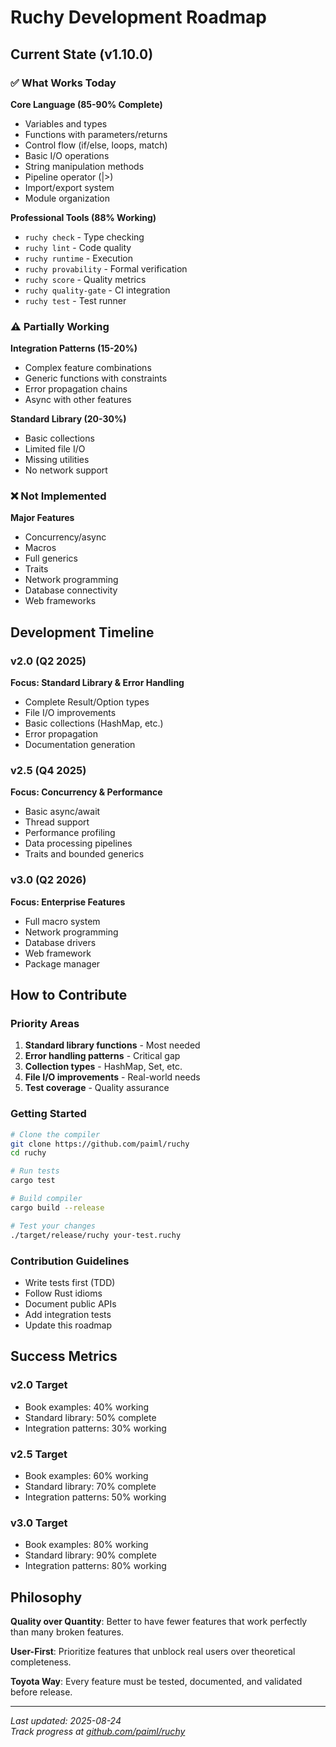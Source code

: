 # Ruchy Development Roadmap

## Current State (v1.10.0)

### ✅ What Works Today

**Core Language (85-90% Complete)**
- Variables and types
- Functions with parameters/returns
- Control flow (if/else, loops, match)
- Basic I/O operations
- String manipulation methods
- Pipeline operator (|>)
- Import/export system
- Module organization

**Professional Tools (88% Working)**
- `ruchy check` - Type checking
- `ruchy lint` - Code quality
- `ruchy runtime` - Execution
- `ruchy provability` - Formal verification
- `ruchy score` - Quality metrics
- `ruchy quality-gate` - CI integration
- `ruchy test` - Test runner

### ⚠️ Partially Working

**Integration Patterns (15-20%)**
- Complex feature combinations
- Generic functions with constraints
- Error propagation chains
- Async with other features

**Standard Library (20-30%)**
- Basic collections
- Limited file I/O
- Missing utilities
- No network support

### ❌ Not Implemented

**Major Features**
- Concurrency/async
- Macros
- Full generics
- Traits
- Network programming
- Database connectivity
- Web frameworks

## Development Timeline

### v2.0 (Q2 2025)
**Focus: Standard Library & Error Handling**
- Complete Result/Option types
- File I/O improvements
- Basic collections (HashMap, etc.)
- Error propagation
- Documentation generation

### v2.5 (Q4 2025)
**Focus: Concurrency & Performance**
- Basic async/await
- Thread support
- Performance profiling
- Data processing pipelines
- Traits and bounded generics

### v3.0 (Q2 2026)
**Focus: Enterprise Features**
- Full macro system
- Network programming
- Database drivers
- Web framework
- Package manager

## How to Contribute

### Priority Areas
1. **Standard library functions** - Most needed
2. **Error handling patterns** - Critical gap
3. **Collection types** - HashMap, Set, etc.
4. **File I/O improvements** - Real-world needs
5. **Test coverage** - Quality assurance

### Getting Started
```bash
# Clone the compiler
git clone https://github.com/paiml/ruchy
cd ruchy

# Run tests
cargo test

# Build compiler
cargo build --release

# Test your changes
./target/release/ruchy your-test.ruchy
```

### Contribution Guidelines
- Write tests first (TDD)
- Follow Rust idioms
- Document public APIs
- Add integration tests
- Update this roadmap

## Success Metrics

### v2.0 Target
- Book examples: 40% working
- Standard library: 50% complete
- Integration patterns: 30% working

### v2.5 Target
- Book examples: 60% working
- Standard library: 70% complete
- Integration patterns: 50% working

### v3.0 Target
- Book examples: 80% working
- Standard library: 90% complete
- Integration patterns: 80% working

## Philosophy

**Quality over Quantity**: Better to have fewer features that work perfectly than many broken features.

**User-First**: Prioritize features that unblock real users over theoretical completeness.

**Toyota Way**: Every feature must be tested, documented, and validated before release.

---

*Last updated: 2025-08-24*  
*Track progress at [github.com/paiml/ruchy](https://github.com/paiml/ruchy)*